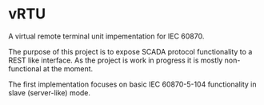 # vRTU
 A virtual remote terminal unit impementation for IEC 60870.
 
 The purpose of this project is to expose SCADA protocol functionality to a REST like interface.
 As the project is work in progress it is mostly non-functional at the moment.

 The first implementation focuses on basic IEC 60870-5-104 functionality in slave (server-like) mode.
